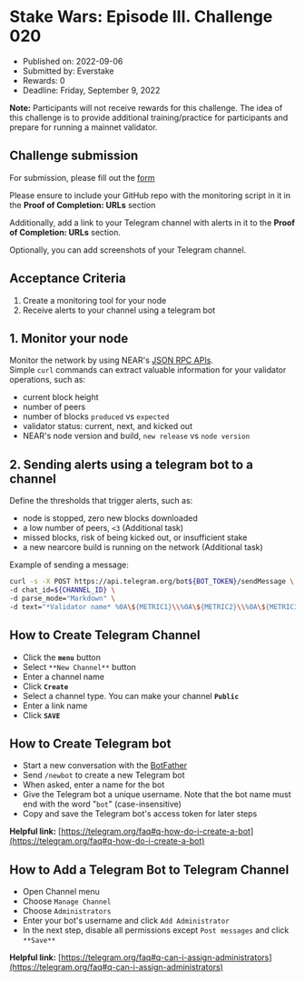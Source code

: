 # Stake Wars: Episode III. Challenge 020

- Published on: 2022-09-06
- Submitted by: Everstake
- Rewards: 0
- Deadline: Friday, September 9, 2022

**Note:** Participants will not receive rewards for this challenge. The  idea of this challenge is to provide additional training/practice for participants and prepare for running a mainnet validator. 

## Challenge submission

For submission, please fill out the [form](https://forms.gle/1MS9Jvhvq9YWbbwk7)

Please ensure to include your GitHub repo with the monitoring script in it in the **Proof of Completion: URLs** section 

Additionally, add a link to your Telegram channel with alerts in it to the **Proof of Completion: URLs** section. 

Optionally, you can add screenshots of your Telegram channel. 

## Acceptance Criteria

1. Create a monitoring tool for your node
2. Receive alerts to your channel using a telegram bot 

## 1. Monitor your node

Monitor the network by using NEAR's [JSON RPC APIs](https://docs.near.org/docs/interaction/rpc). Simple `curl` commands can extract valuable information for your validator operations, such as:

- current block height
- number of peers
- number of blocks `produced` vs `expected`
- validator status: current, next, and kicked out
- NEAR's node version and build, `new release` vs `node version`

## 2. Sending alerts using a telegram bot to a channel

Define the thresholds that trigger alerts, such as:

- node is stopped, zero new blocks downloaded
- a low number of peers, `<3`  (Additional task)
- missed blocks, risk of being kicked out, or insufficient stake
- a new nearcore build is running on the network (Additional task)

Example of sending a message:

```bash
curl -s -X POST https://api.telegram.org/bot${BOT_TOKEN}/sendMessage \
-d chat_id=${CHANNEL_ID} \
-d parse_mode="Markdown" \
-d text="*Validator name* %0A\${METRIC1}\\%0A\${METRIC2}\\%0A\${METRIC3}\\"
```

## How to Create Telegram Channel

- Click the **`menu`** button
- Select `**New Channel**` button
- Enter a channel name
- Click **`Create`**
- Select a channel type. You can make your channel **`Public`**
- Enter a link name
- Click **`SAVE`**

## How to Create Telegram bot

- Start a new conversation with the [BotFather](https://telegram.me/botfather)
- Send `/newbot` to create a new Telegram bot
- When asked, enter a name for the bot
- Give the Telegram bot a unique username. Note that the bot name must end with the word "`bot`" (case-insensitive)
- Copy and save the Telegram bot's access token for later steps

**Helpful link:**
[https://telegram.org/faq#q-how-do-i-create-a-bot](https://telegram.org/faq#q-how-do-i-create-a-bot)

## How to Add a Telegram Bot to Telegram Channel

- Open Channel menu
- Choose `Manage Channel`
- Choose `Administrators`
- Enter your bot's username and click `Add Administrator`
- In the next step, disable all permissions except `Post messages` and click `**Save**`

**Helpful link:**
[https://telegram.org/faq#q-can-i-assign-administrators](https://telegram.org/faq#q-can-i-assign-administrators)
